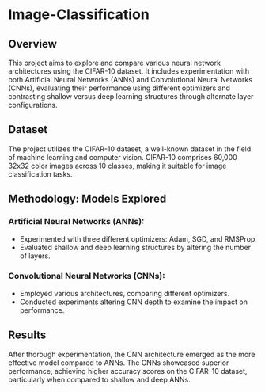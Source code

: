 # Image-Classification

## Overview
This project aims to explore and compare various neural network architectures using the CIFAR-10 dataset. It includes experimentation with both Artificial Neural Networks (ANNs) and Convolutional Neural Networks (CNNs), evaluating their performance using different optimizers and contrasting shallow versus deep learning structures through alternate layer configurations.

## Dataset
The project utilizes the CIFAR-10 dataset, a well-known dataset in the field of machine learning and computer vision. CIFAR-10 comprises 60,000 32x32 color images across 10 classes, making it suitable for image classification tasks.

## Methodology: Models Explored

### Artificial Neural Networks (ANNs):

* Experimented with three different optimizers: Adam, SGD, and RMSProp.
* Evaluated shallow and deep learning structures by altering the number of layers.

### Convolutional Neural Networks (CNNs):

* Employed various architectures, comparing different optimizers.
* Conducted experiments altering CNN depth to examine the impact on performance.

## Results

After thorough experimentation, the CNN architecture emerged as the more effective model compared to ANNs. The CNNs showcased superior performance, achieving higher accuracy scores on the CIFAR-10 dataset, particularly when compared to shallow and deep ANNs.
